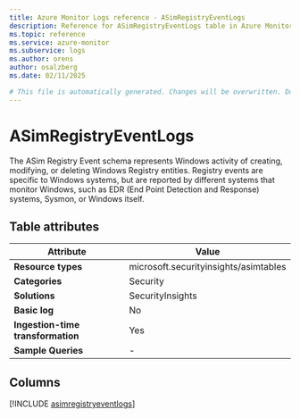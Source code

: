 ```yaml
---
title: Azure Monitor Logs reference - ASimRegistryEventLogs
description: Reference for ASimRegistryEventLogs table in Azure Monitor Logs.
ms.topic: reference
ms.service: azure-monitor
ms.subservice: logs
ms.author: orens
author: osalzberg
ms.date: 02/11/2025

# This file is automatically generated. Changes will be overwritten. Do not change this file directly.
---
```


# ASimRegistryEventLogs

The ASim Registry Event schema represents Windows activity of creating, modifying, or deleting Windows Registry entities. Registry events are specific to Windows systems, but are reported by different systems that monitor Windows, such as EDR (End Point Detection and Response) systems, Sysmon, or Windows itself.


## Table attributes

|Attribute|Value|
|---|---|
|**Resource types**|microsoft.securityinsights/asimtables|
|**Categories**|Security|
|**Solutions**| SecurityInsights|
|**Basic log**|No|
|**Ingestion-time transformation**|Yes|
|**Sample Queries**|-|



## Columns
  
[!INCLUDE [asimregistryeventlogs](~/reusable-content/ce-skilling/azure/includes/azure-monitor/reference/tables/asimregistryeventlogs-include.md)]
